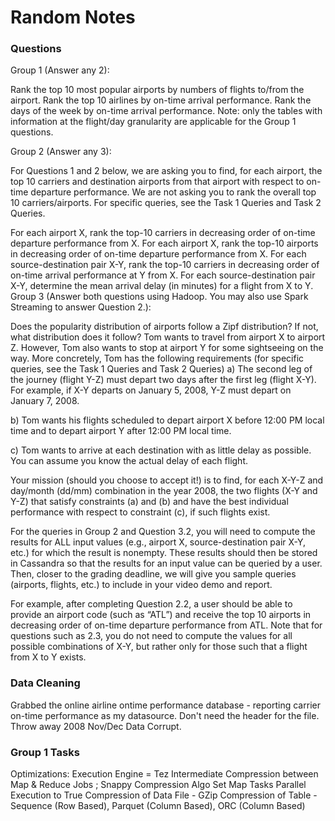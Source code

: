 # Random Notes

### Questions 
Group 1 (Answer any 2):

Rank the top 10 most popular airports by numbers of flights to/from the airport.
Rank the top 10 airlines by on-time arrival performance.
Rank the days of the week by on-time arrival performance.
Note: only the tables with information at the flight/day granularity are applicable for the Group 1 questions.

Group 2 (Answer any 3):

For Questions 1 and 2 below, we are asking you to find, for each airport, the top 10 carriers and destination airports from that airport with respect to on-time departure performance. We are not asking you to rank the overall top 10 carriers/airports. For specific queries, see the Task 1 Queries and Task 2 Queries.

For each airport X, rank the top-10 carriers in decreasing order of on-time departure performance from X.
For each airport X, rank the top-10 airports in decreasing order of on-time departure performance from X.
For each source-destination pair X-Y, rank the top-10 carriers in decreasing order of on-time arrival performance at Y from X.
For each source-destination pair X-Y, determine the mean arrival delay (in minutes) for a flight from X to Y.
Group 3 (Answer both questions using Hadoop. You may also use Spark Streaming to answer Question 2.):

Does the popularity distribution of airports follow a Zipf distribution? If not, what distribution does it follow?
Tom wants to travel from airport X to airport Z. However, Tom also wants to stop at airport Y for some sightseeing on the way. More concretely, Tom has the following requirements (for specific queries, see the Task 1 Queries and Task 2 Queries)
a) The second leg of the journey (flight Y-Z) must depart two days after the first leg (flight X-Y). For example, if X-Y departs on January 5, 2008, Y-Z must depart on January 7, 2008.

b) Tom wants his flights scheduled to depart airport X before 12:00 PM local time and to depart airport Y after 12:00 PM local time.

c) Tom wants to arrive at each destination with as little delay as possible. You can assume you know the actual delay of each flight.

Your mission (should you choose to accept it!) is to find, for each X-Y-Z and day/month (dd/mm) combination in the year 2008, the two flights (X-Y and Y-Z) that satisfy constraints (a) and (b) and have the best individual performance with respect to constraint (c), if such flights exist.

For the queries in Group 2 and Question 3.2, you will need to compute the results for ALL input values (e.g., airport X, source-destination pair X-Y, etc.) for which the result is nonempty. These results should then be stored in Cassandra so that the results for an input value can be queried by a user. Then, closer to the grading deadline, we will give you sample queries (airports, flights, etc.) to include in your video demo and report.

For example, after completing Question 2.2, a user should be able to provide an airport code (such as “ATL”) and receive the top 10 airports in decreasing order of on-time departure performance from ATL. Note that for questions such as 2.3, you do not need to compute the values for all possible combinations of X-Y, but rather only for those such that a flight from X to Y exists.

### Data Cleaning 
Grabbed the online airline ontime performance database - reporting carrier on-time performance as my datasource. 
Don't need the header for the file.
Throw away 2008 Nov/Dec Data Corrupt.

### Group 1 Tasks
Optimizations: 
Execution Engine = Tez
Intermediate Compression between Map & Reduce Jobs ; Snappy Compression Algo
Set Map Tasks Parallel Execution to True
Compression of Data File - GZip 
Compression of Table - Sequence (Row Based), Parquet (Column Based), ORC (Column Based)
